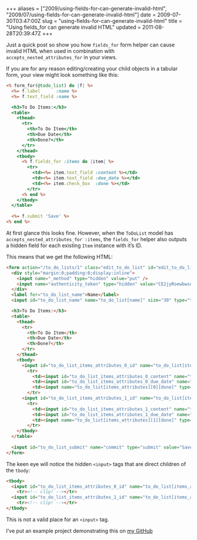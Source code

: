 +++
aliases = ["2009/using-fields-for-can-generate-invalid-html", "2009/07/using-fields-for-can-generate-invalid-html"]
date = 2009-07-30T03:47:00Z
slug = "using-fields-for-can-generate-invalid-html"
title = "Using fields_for can generate invalid HTML"
updated = 2011-08-28T20:39:47Z
+++

Just a quick post so show you how `fields_for` form
helper can cause invalid HTML when used in combination with
`accepts_nested_attributes_for` in your views.

If you are for any reason editing/creating your child objects in a
tabular form, your view might look something like this:

``` rhtml
<% form_for(@todo_list) do |f| %>
  <%= f.label      :name %>
  <%= f.text_field :name %>

  <h3>To Do Items:</h3>
  <table>
    <thead>
      <tr>
        <th>To Do Item</th>
        <th>Due Date</th>
        <th>Done?</th>
      </tr>
    </thead>
    <tbody>
      <% f.fields_for :items do |item| %>
        <tr>
          <td><%= item.text_field :content %></td>
          <td><%= item.text_field :due_date %></td>
          <td><%= item.check_box  :done %></td>
        </tr>
      <% end %>
    </tbody>
  </table>
  
  <%= f.submit 'Save' %>
<% end %>
```

At first glance this looks fine. However, when the `ToDoList`
model has `accepts_nested_attributes_for :items`, the
`fields_for` helper also outputs a hidden field for each
existing `Item` instance with it’s ID.

This means that we get the following HTML:

``` html
<form action="/to_do_lists/1" class="edit_to_do_list" id="edit_to_do_list_1" method="post">
  <div style="margin:0;padding:0;display:inline">
    <input name="_method" type="hidden" value="put" />
    <input name="authenticity_token" type="hidden" value="CE2jyRoewbwsqu4eX8AFWFqsgrMfCN35Jzy6b43MhsA=" />
  </div>
  <label for="to_do_list_name">Name</label>
  <input id="to_do_list_name" name="to_do_list[name]" size="30" type="text" value="Sup" />

  <h3>To Do Items:</h3>
  <table>
    <thead>
      <tr>
        <th>To Do Item</th>
        <th>Due Date</th>
        <th>Done?</th>
      </tr>
    </thead>
    <tbody>
      <input id="to_do_list_items_attributes_0_id" name="to_do_list[items_attributes][0][id]" type="hidden" value="1" />
        <tr>
          <td><input id="to_do_list_items_attributes_0_content" name="to_do_list[items_attributes][0][content]" size="30" type="text" value="arst" /></td>
          <td><input id="to_do_list_items_attributes_0_due_date" name="to_do_list[items_attributes][0][due_date]" size="30" type="text" value="2009-07-30" /></td>
          <td><input name="to_do_list[items_attributes][0][done]" type="hidden" value="0" /><input id="to_do_list_items_attributes_0_done" name="to_do_list[items_attributes][0][done]" type="checkbox" value="1" /></td>
        </tr>
      <input id="to_do_list_items_attributes_1_id" name="to_do_list[items_attributes][1][id]" type="hidden" value="2" />
        <tr>
          <td><input id="to_do_list_items_attributes_1_content" name="to_do_list[items_attributes][1][content]" size="30" type="text" value="arst" /></td>
          <td><input id="to_do_list_items_attributes_1_due_date" name="to_do_list[items_attributes][1][due_date]" size="30" type="text" value="2009-07-30" /></td>
          <td><input name="to_do_list[items_attributes][1][done]" type="hidden" value="0" /><input id="to_do_list_items_attributes_1_done" name="to_do_list[items_attributes][1][done]" type="checkbox" value="1" /></td>
        </tr>
    </tbody>
  </table>
  
  <input id="to_do_list_submit" name="commit" type="submit" value="Save" />
</form>
```

The keen eye will notice the hidden `<input>` tags that are direct
children of the `tbody`:

``` html
<tbody>
  <input id="to_do_list_items_attributes_0_id" name="to_do_list[items_attributes][0][id]" type="hidden" value="1" />
    <tr><!-- clip! --></tr>
  <input id="to_do_list_items_attributes_1_id" name="to_do_list[items_attributes][1][id]" type="hidden" value="2" />
    <tr><!-- clip! --></tr>
</tbody>
```

This is not a valid place for an `<input>` tag.

I’ve put an example project demonstrating this on [my
GitHub](http://github.com/bjeanes/fields_for_invalid_html)

